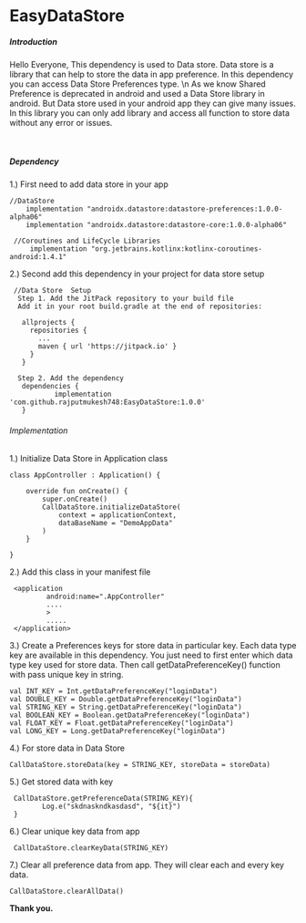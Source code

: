 # EasyDataStore

<h5><b>Introduction</b></h5>
<p>
Hello Everyone, 
This dependency is used to Data store. Data store is a library that can help to store the data in app preference.
In this dependency you can access Data Store Preferences type. \n
As we know Shared Preference is deprecated in android and used a Data Store library in android.
But Data store used in your android app they can give many issues. In this library you can only add
library and access all function to store data without any error or issues. 
</p>
<br>
<h5>Dependency</h5>

 1.) First need to add data store in your app
  
    //DataStore
        implementation "androidx.datastore:datastore-preferences:1.0.0-alpha06"
        implementation "androidx.datastore:datastore-core:1.0.0-alpha06"
 
     //Coroutines and LifeCycle Libraries
         implementation "org.jetbrains.kotlinx:kotlinx-coroutines-android:1.4.1"
         
         
 2.) Second add this dependency in your project for data store setup
 
     //Data Store  Setup
      Step 1. Add the JitPack repository to your build file
      Add it in your root build.gradle at the end of repositories:

       allprojects {
         repositories {
           ...
           maven { url 'https://jitpack.io' }
         }
       }
       
      Step 2. Add the dependency
       dependencies {
               implementation 'com.github.rajputmukesh748:EasyDataStore:1.0.0'
       }


<h6>Implementation</h6>
 1.) Initialize Data Store in Application class 
          
    class AppController : Application() {
    
        override fun onCreate() {
            super.onCreate()
            CallDataStore.initializeDataStore(
                context = applicationContext,
                dataBaseName = "DemoAppData"
            )
        }
    
    }
    
    
 2.) Add this class in your manifest file
 
     <application
             android:name=".AppController"
             ....
             >
             .....
     </application>
     
     
 3.) Create a Preferences keys for store data in particular key.
       Each data type key are available in this dependency. 
       You just need to first enter which data type key used for store data.
       Then call getDataPreferenceKey() function with pass unique key in string.  
 
    val INT_KEY = Int.getDataPreferenceKey("loginData")
    val DOUBLE_KEY = Double.getDataPreferenceKey("loginData")
    val STRING_KEY = String.getDataPreferenceKey("loginData")
    val BOOLEAN_KEY = Boolean.getDataPreferenceKey("loginData")
    val FLOAT_KEY = Float.getDataPreferenceKey("loginData")
    val LONG_KEY = Long.getDataPreferenceKey("loginData")
    
    
 4.) For store data in Data Store
 
    CallDataStore.storeData(key = STRING_KEY, storeData = storeData)
    
    
 5.) Get stored data with key
 
     CallDataStore.getPreferenceData(STRING_KEY){
            Log.e("skdnaskndkasdasd", "${it}")
     }
     
     
 6.) Clear unique key data from app
 
     CallDataStore.clearKeyData(STRING_KEY)
    
     
 7.) Clear all preference data from app. They will clear each and every key data.
 
    CallDataStore.clearAllData()
    
    
 <b>Thank you.</b>
